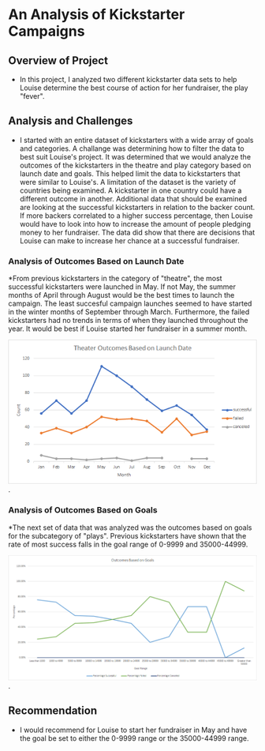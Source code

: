 # An Analysis of Kickstarter Campaigns

## Overview of Project
  * In this project, I analyzed two different kickstarter data sets to help Louise determine the best course of action for her fundraiser, the play "fever". 

## Analysis and Challenges
  * I started with an entire dataset of kickstarters with a wide array of goals and categories. A challange was determining how to filter the data to best suit Louise's project. It was determined that we would analyze the outcomes of the kickstarters in the theatre and play category based on launch date and goals. This helped limit the data to kickstarters that were similar to Louise's. A limitation of the dataset is the variety of countries being examined. A kickstarter in one country could have a different outcome in another. Additional data that should be examined are looking at the successful kickstarters in relation to the backer count. If more backers correlated to a higher success percentage, then Louise would have to look into how to increase the amount of people pledging money to her fundraiser. The data did show that there are decisions that Louise can make to increase her chance at a successful fundraiser. 

  ### Analysis of Outcomes Based on Launch Date
   *From previous kickstarters in the category of "theatre", the most successful kickstarters were launched in May. If not May, the summer months of April through August would be the best times to launch the campaign. The least succesful campaign launches seemed to have started in the winter months of September through March. Furthermore, the failed kickstarters had no trends in terms of when they launched throughout the year. It would be best if Louise started her fundraiser in a summer month. 
    
![Theater_Outcomes_vs_Launch](https://github.com/chenylk/kickstarter-analysis/blob/master/Resources/Theater_Outcomes_vs_Launch.png).
  

  ### Analysis of Outcomes Based on Goals
   *The next set of data that was analyzed was the outcomes based on goals for the subcategory of "plays". Previous kickstarters have shown that the rate of most success falls in the goal range of 0-9999 and 35000-44999.
    
![Outcomes_vs_goals.png](https://github.com/chenylk/kickstarter-analysis/blob/master/Resources/Outcomes_vs_goals.png).


## Recommendation 
 * I would recommend for Louise to start her fundraiser in May and have the goal be set to either the 0-9999 range or the 35000-44999 range. 

